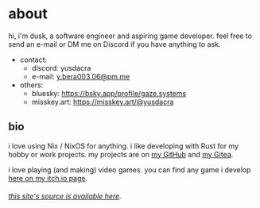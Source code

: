 <style>
h6:before {
  all: unset;
}
</style>

# about

hi, i'm dusk, a software engineer and aspiring game developer.
feel free to send an e-mail or DM me on Discord if you have anything to ask.

+ contact:
  - discord: yusdacra
  - e-mail: y.bera003.06@pm.me
+ others:
  - bluesky: https://bsky.app/profile/gaze.systems
  - misskey.art: https://misskey.art/@yusdacra

## bio

i love using Nix / NixOS for anything.
i like developing with Rust for my hobby or work projects.
my projects are on [my GitHub](https://github.com/yusdacra) and [my Gitea](https://git.gaze.systems/dusk).

i love playing (and making) video games.
you can find any game i develop [here on my itch.io page](https://yusdacra.itch.io/).

###### [this site's source is available here](https://git.gaze.systems/dusk/website).
